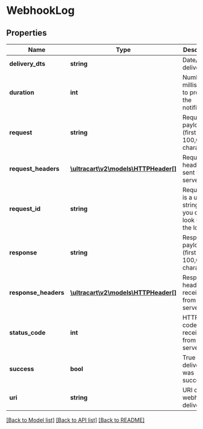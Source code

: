 # WebhookLog

## Properties
Name | Type | Description | Notes
------------ | ------------- | ------------- | -------------
**delivery_dts** | **string** | Date/time of delivery | [optional] 
**duration** | **int** | Number of milliseconds to process the notification | [optional] 
**request** | **string** | Request payload (first 100,000 characters) | [optional] 
**request_headers** | [**\ultracart\v2\models\HTTPHeader[]**](HTTPHeader.md) | Request headers sent to the server | [optional] 
**request_id** | **string** | Request id is a unique string that you can look up in the logs | [optional] 
**response** | **string** | Response payload (first 100,000 characters) | [optional] 
**response_headers** | [**\ultracart\v2\models\HTTPHeader[]**](HTTPHeader.md) | Response headers received from the server | [optional] 
**status_code** | **int** | HTTP status code received from the server | [optional] 
**success** | **bool** | True if the delivery was successful | [optional] 
**uri** | **string** | URI of the webhook delivered to | [optional] 

[[Back to Model list]](../README.md#documentation-for-models) [[Back to API list]](../README.md#documentation-for-api-endpoints) [[Back to README]](../README.md)


